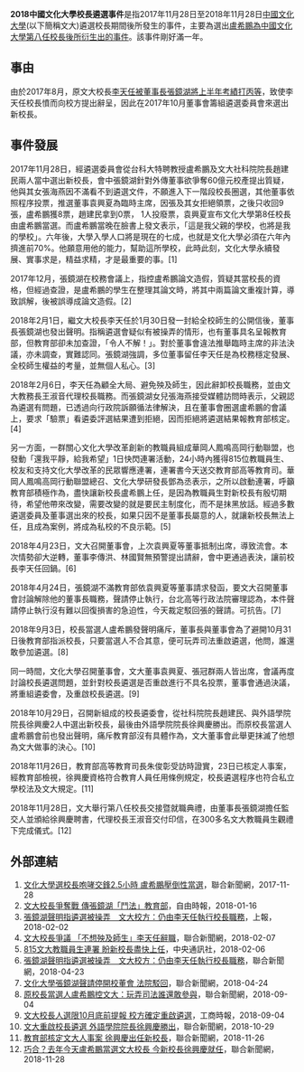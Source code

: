 **2018中國文化大學校長遴選事件**是指2017年11月28日至2018年11月28日[中國文化大學](https://zh.wikipedia.org/wiki/中國文化大學 "wikilink")(以下簡稱文大)遴選校長期間後所發生的事件，主要為選出[盧希鵬為中國文化大學第八任校長後所衍生出的事件](../Page/盧希鵬.md "wikilink")。該事件剛好滿一年。

## 事由

由於2017年8月，原文大校長[李天任被董事長張鏡湖將上半年考績打丙等](../Page/李天任.md "wikilink")，致使李天任校長憤而向校方提出辭呈，因此在2017年10月董事會籌組遴選委員會來選出新校長。

## 事件發展

2017年11月28日，經遴選委員會從台科大特聘教授盧希鵬及文大社科院院長趙建民兩人當中選出新校長，會中張鏡湖針對外傳董事欲爭奪60億元校產提出質疑，他與其女張海燕因不滿看不到遴選文件，不願進入下一階段校長圈選，其他董事依照程序投票，推選董事袁興夏為臨時主席，因張及其女拒絕領票，之後只收回9張，盧希鵬獲8票，趙建民拿到0票，
1人投廢票，袁興夏宣布文化大學第8任校長由盧希鵬當選。而盧希鵬當晚在臉書上發文表示，「這是我父親的學校，也將是我的學校」。六年後，大學入學人口將是現在的七成，也就是文化大學必須在六年內擠進前70%。他願意用他的能力，幫助這所學校，此時此刻，文化大學永續發展、實事求是，精益求精，才是最重要的事。\[1\]

2017年12月，張鏡湖在校務會議上，指控盧希鵬論文造假，質疑其當校長的資格，但經過查證，是盧希鵬的學生在整理其論文時，將其中兩篇論文重複計算，導致誤解，後被誤導成論文造假。\[2\]

2018年2月1日，繼文大校長李天任於1月30日發一封給全校師生的公開信後，董事長張鏡湖也發出聲明。指稱遴選會疑似有被操弄的情形，也有董事具名呈報教育部，但教育部卻未加查證，「令人不解！」。對於董事會違法推舉臨時主席的非法決議，亦未調查，實難認同。張鏡湖強調，多位董事留任李天任是為校務穩定發展、全校師生權益的考量，並無個人私心。\[3\]

2018年2月6日，李天任為顧全大局、避免殃及師生，因此辭卸校長職務，並由文大教務長王淑音代理校長職務。而張鏡湖女兒張海燕接受媒體訪問時表示，父親認為遴選有問題，已透過向行政院訴願循法律解決，且在董事會圈選盧希鵬的會議上，要求「驗票」看遴委評選結果遭到拒絕，因而拒絕將遴選結果報教育部核定。\[4\]

另一方面，一群關心文化大學改革創新的教職員組成華岡人鳳鳴高岡行動聯盟，也發動「還我平靜，給我希望」1日快閃連署活動，24小時內獲得815位教職員生、校友和支持文化大學改革的民眾響應連署，連署書今天送交教育部高等教育司。華岡人鳳鳴高岡行動聯盟總召、文化大學研發長鄧為丞表示，之所以啟動連署，呼籲教育部積極作為，盡快讓新校長盧希鵬上任，是因為教職員生對新校長有殷切期待，希望他帶來改變，需要改變的就是要民主制度化，而不是抹黑放話。經過多數遴選委員及董事選出來的校長，如果只因不是董事長屬意的人，就讓新校長無法上任，且成為案例，將成為私校的不良示範。\[5\]

2018年4月23日，文大召開董事會，上次袁興夏等董事抵制出席，導致流會。本次情勢卻大逆轉，董事李傳洪、林國賢無預警提出請辭，會中更通過表決，讓前校長李天任回鍋。\[6\]

2018年4月24日，張鏡湖不滿教育部依袁興夏等董事請求發函，要文大召開董事會討論解除他的董事長職務，聲請停止執行，台北高等行政法院審理認為，本件聲請停止執行沒有難以回復損害的急迫性，今天裁定駁回張的聲請。可抗告。\[7\]

2018年9月3日，校長當選人盧希鵬發聲明痛斥，董事長與董事會為了避開10月31日後教育部指派校長，只要當選人不合其意，便可玩弄司法重啟遴選，他問，誰還敢參加遴選。\[8\]

同一時間，文化大學召開董事會，文大董事袁興夏、張冠群兩人皆出席，會議再度討論校長遴選問題，並針對校長遴選是否重啟進行不具名投票，董事會通過決議，將重組遴委會，及重啟校長遴選。\[9\]

2018年10月29日，召開新組成的校長遴委會，從社科院院長趙建民、與外語學院院長徐興慶2人中選出新校長，最後由外語學院院長徐興慶勝出。而原校長當選人盧希鵬會前也發出聲明，痛斥教育部沒有具體作為，文大董事會此舉更抹滅了他想為文大做事的決心。\[10\]

2018年11月26日，教育部高等教育司長朱俊彰受訪時證實，23日已核定人事案，經教育部檢視，徐興慶資格符合教育人員任用條例規定，校長遴選程序也符合私立學校法及文大規定。\[11\]

2018年11月28日，文大舉行第八任校長交接暨就職典禮，由董事長張鏡湖擔任監交人並頒給徐興慶聘書，代理校長王淑音交付印信，在300多名文大教職員生觀禮下完成儀式。\[12\]

## 外部連結

1.  [文化大學選校長咆哮交鋒2.5小時
    盧希鵬壓倒性當選](https://udn.com/news/story/6928/2845112?from=udn-referralnews_ch2artbottom)，聯合新聞網，2017-11-28
2.  [文大校長爭奪戰
    傳張鏡湖「鬥法」教育部](http://news.ltn.com.tw/news/life/breakingnews/2312946)，自由時報，2018-01-16
3.  [張鏡湖聲明指遴選被操弄　文大校方：仍由李天任執行校長職務](https://www.upmedia.mg/news_info.php?SerialNo=34587)，上報，2018-02-02
4.  [文大校長爭議
    「不想殃及師生」李天任辭職](https://udn.com/news/story/11319/2972088)，聯合新聞網，2018-02-07
5.  [815文大教職員生連署
    盼新校長盡快上任](https://www.cna.com.tw/news/ahel/201802080088.aspx)，中央通訊社，2018-02-06
6.  [張鏡湖聲明指遴選被操弄　文大校方：仍由李天任執行校長職務](https://udn.com/news/story/7266/3102718)，聯合新聞網，2018-04-23
7.  [文化大學張鏡湖聲請停開校董會
    法院駁回](https://udn.com/news/story/6928/3104977?from=udn-referralnews_ch2artbottom)，聯合新聞網，2018-04-24
8.  [原校長當選人盧希鵬控文大：玩弄司法誰還敢參與](https://udn.com/news/story/7266/3347458)，聯合新聞網，2018-09-04
9.  [文大校長人選限10月底前提報
    校方確定重啟遴選](https://m.ctee.com.tw/livenews/ch/20180904001968-260405)，工商時報，2018-09-04
10. [文大重啟校長遴選
    外語學院院長徐興慶勝出](https://udn.com/news/story/6928/3449152?from=udn-referralnews_ch2artbottom)，聯合新聞網，2018-10-29
11. [教育部核定文大人事案
    徐興慶出任新校長](https://udn.com/news/story/6928/3503737?from=udn-referralnews_ch2artbottom)，聯合新聞網，2018-11-26
12. [巧合？去年今天盧希鵬當選文大校長
    今新校長徐興慶就任](https://udn.com/news/story/7266/3506779)，聯合新聞網，2018-11-28